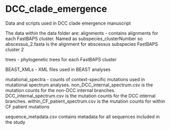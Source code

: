 # DCC_clade_emergence
Data and scripts used in DCC clade emergence manuscript

The data within the data folder are:
alignments - contains alignments for each FastBAPS cluster. Named as subspecies_clusterNumber so abscessus_2.fasta is the alignment for abscessus subspecies FastBAPS cluster 2

trees - phylogenetic trees for each FastBAPS cluster

BEAST_XMLs - XML files used in BEAST analyses

mutational_spectra - counts of context-specific mutations used in mutational spectrum analyses. non_DCC_internal_spectrum.csv is the mutation counts for the non-DCC internal branches. DCC_internal_spectrum.csv is the mutation counts for the DCC internal branches. within_CF_patient_spectrum.csv is the mutation counts for within CF patient mutations

sequence_metadata.csv contains metadata for all sequences included in the study
